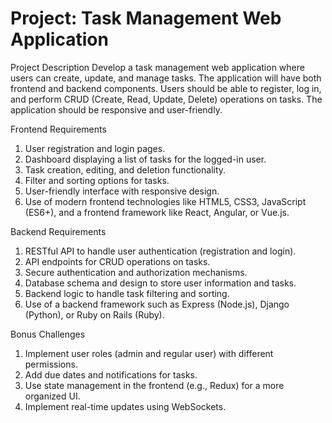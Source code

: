 # Project: Task Management Web Application

Project Description
Develop a task management web application where users can create, update, and manage tasks. The application will have both frontend and backend components. Users should be able to register, log in, and perform CRUD (Create, Read, Update, Delete) operations on tasks. The application should be responsive and user-friendly.

Frontend Requirements

1. User registration and login pages.
2. Dashboard displaying a list of tasks for the logged-in user.
3. Task creation, editing, and deletion functionality.
4. Filter and sorting options for tasks.
5. User-friendly interface with responsive design.
6. Use of modern frontend technologies like HTML5, CSS3, JavaScript (ES6+), and a frontend framework like React, Angular, or Vue.js.

Backend Requirements

1. RESTful API to handle user authentication (registration and login).
2. API endpoints for CRUD operations on tasks.
3. Secure authentication and authorization mechanisms.
4. Database schema and design to store user information and tasks.
5. Backend logic to handle task filtering and sorting.
6. Use of a backend framework such as Express (Node.js), Django (Python), or Ruby on Rails (Ruby).

Bonus Challenges

1. Implement user roles (admin and regular user) with different permissions.
2. Add due dates and notifications for tasks.
3. Use state management in the frontend (e.g., Redux) for a more organized UI.
4. Implement real-time updates using WebSockets.
